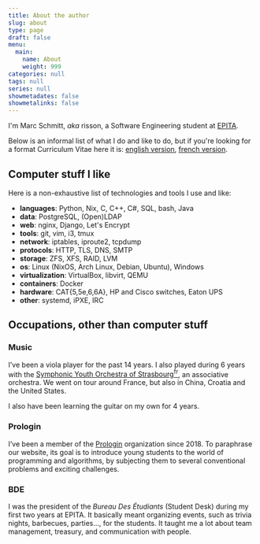 ```yaml
---
title: About the author
slug: about
type: page
draft: false
menu:
  main:
    name: About
    weight: 999
categories: null
tags: null
series: null
showmetadates: false
showmetalinks: false
---
```


I'm Marc Schmitt, _aka_ risson, a Software Engineering student at
[EPITA](https://www.epita.fr).

Below is an informal list of what I do and like to do, but if you're looking for
a format Curriculum Vitae here it is: [english version](/cv/cv-en.pdf), [french
version](/cv/cv-fr.pdf).

## Computer stuff I like

Here is a non-exhaustive list of technologies and tools I use and like:

* __languages__: Python, Nix, C, C++, C#, SQL, bash, Java
* __data__: PostgreSQL, (Open)LDAP
* __web__: nginx, Django, Let's Encrypt
* __tools__: git, vim, i3, tmux
* __network__: iptables, iproute2, tcpdump
* __protocols__: HTTP, TLS, DNS, SMTP
* __storage__: ZFS, XFS, RAID, LVM
* __os__: Linux (NixOS, Arch Linux, Debian, Ubuntu), Windows
* __virtualization__: VirtualBox, libvirt, QEMU
* __containers__: Docker
* __hardware__: CAT{5,5e,6,6A}, HP and Cisco switches, Eaton UPS
* __other__: systemd, iPXE, IRC

## Occupations, other than computer stuff

### Music

I’ve been a viola player for the past 14 years. I also played during 6 years
with the [Symphonic Youth Orchestra of
Strasbourg<sup>fr</sup>](https://www.ojssymphonique.net), an associative
orchestra. We went on tour around France, but also in China, Croatia and the
United States.

I also have been learning the guitar on my own for 4 years.

### Prologin

I’ve been a member of the [Prologin](https://prologin.org) organization since
2018. To paraphrase our website, its goal is to introduce young students to the
world of programming and algorithms, by subjecting them to several conventional
problems and exciting challenges.

### BDE

I was the president of the _Bureau Des Étudiants_ (Student Desk) during my first
two years at EPITA. It basically meant organizing events, such as trivia
nights, barbecues, parties…, for the students. It taught me a lot about team
management, treasury, and communication with people.
